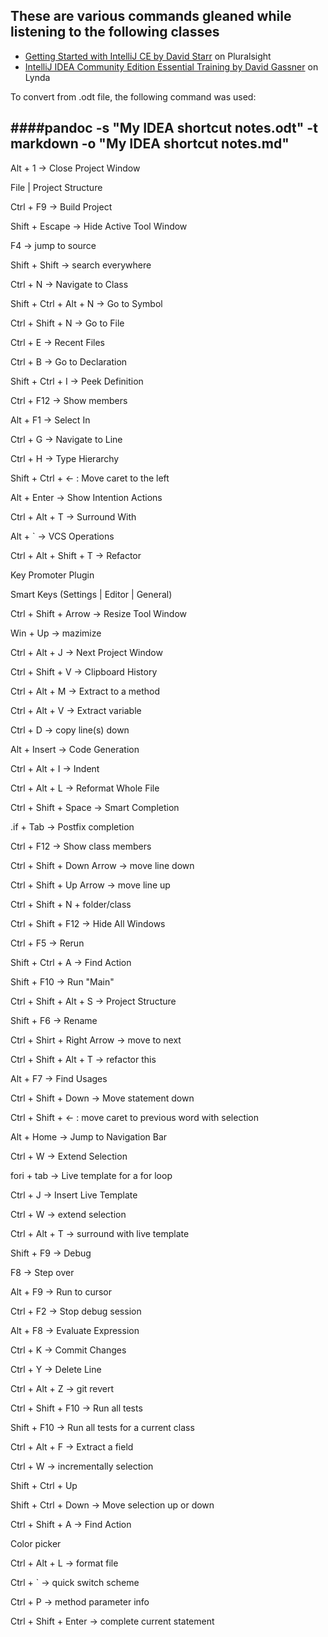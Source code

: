 ## These are various commands gleaned while listening to the following classes

- [Getting Started with IntelliJ CE
by David Starr]([https://app.pluralsight.com/library/courses/intellij-ce-getting-started/table-of-contents](https://app.pluralsight.com/library/courses/intellij-ce-getting-started/table-of-contents))  on Pluralsight
- [IntelliJ IDEA Community Edition Essential Training by David Gassner]([https://www.lynda.com/Java-tutorials/IntelliJ-IDEA-Community-Edition-Essential-Training/486759-2.html](https://www.lynda.com/Java-tutorials/IntelliJ-IDEA-Community-Edition-Essential-Training/486759-2.html)) on Lynda



To convert from .odt file, the following command was used: 

####pandoc -s "My IDEA shortcut notes.odt" -t markdown -o "My IDEA shortcut notes.md"
---

Alt + 1 → Close Project Window

File \| Project Structure

Ctrl + F9 → Build Project

Shift + Escape → Hide Active Tool Window

F4 → jump to source

Shift + Shift → search everywhere

Ctrl + N → Navigate to Class

Shift + Ctrl + Alt + N → Go to Symbol

Ctrl + Shift + N → Go to File

Ctrl + E → Recent Files

Ctrl + B → Go to Declaration

Shift + Ctrl + I → Peek Definition

Ctrl + F12 → Show members

Alt + F1 → Select In

Ctrl + G → Navigate to Line

Ctrl + H → Type Hierarchy

Shift + Ctrl + ← : Move caret to the left

Alt + Enter → Show Intention Actions

Ctrl + Alt + T → Surround With

Alt + \` → VCS Operations

Ctrl + Alt + Shift + T → Refactor

Key Promoter Plugin

Smart Keys (Settings \| Editor \| General)

Ctrl + Shift + Arrow → Resize Tool Window

Win + Up → mazimize

Ctrl + Alt + J → Next Project Window

Ctrl + Shift + V → Clipboard History

Ctrl + Alt + M → Extract to a method

Ctrl + Alt + V → Extract variable

Ctrl + D → copy line(s) down

Alt + Insert → Code Generation

Ctrl + Alt + I → Indent

Ctrl + Alt + L → Reformat Whole File

Ctrl + Shift + Space → Smart Completion

.if + Tab → Postfix completion

Ctrl + F12 → Show class members

Ctrl + Shift + Down Arrow → move line down

 Ctrl + Shift + Up Arrow → move line up

Ctrl + Shift + N + folder/class

Ctrl + Shift + F12 → Hide All Windows

Ctrl + F5 → Rerun

Shift + Ctrl + A → Find Action

Shift + F10 → Run "Main"

Ctrl + Shift + Alt + S → Project Structure

Shift + F6 → Rename

Ctrl + Shirt + Right Arrow → move to next

Ctrl + Shift + Alt + T → refactor this

Alt + F7 → Find Usages

Ctrl + Shift + Down → Move statement down

Ctrl + Shift + ← : move caret to previous word with selection

Alt + Home → Jump to Navigation Bar

Ctrl + W → Extend Selection

fori + tab → Live template for a for loop

Ctrl + J → Insert Live Template

Ctrl + W → extend selection

Ctrl + Alt + T → surround with live template

Shift + F9 → Debug

F8 → Step over

Alt + F9 → Run to cursor

Ctrl + F2 → Stop debug session

Alt + F8 → Evaluate Expression

Ctrl + K → Commit Changes

Ctrl + Y → Delete Line

Ctrl + Alt + Z → git revert

Ctrl + Shift + F10 → Run all tests

Shift + F10 → Run all tests for a current class

Ctrl + Alt + F → Extract a field

Ctrl + W → incrementally selection

Shift + Ctrl + Up

Shift + Ctrl + Down → Move selection up or down

Ctrl + Shift + A → Find Action

Color picker

Ctrl + Alt + L → format file

Ctrl + \` → quick switch scheme

Ctrl + P → method parameter info

Ctrl + Shift + Enter → complete current statement
